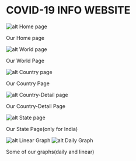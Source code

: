 # COVID-19 INFO WEBSITE

![alt Home page](https://github.com/thinking-tomorrow/Covid19/blob/master/images/home.jpg?raw=true)

Our Home page

![alt World page](https://github.com/thinking-tomorrow/Covid19/blob/master/images/world.jpg?raw=true)

Our World Page

![alt Country page](https://github.com/thinking-tomorrow/Covid19/blob/master/images/country.jpg?raw=true)

Our Country Page

![alt Country-Detail page](https://github.com/thinking-tomorrow/Covid19/blob/master/images/country-details.jpg?raw=true)

Our Country-Detail Page

![alt State page](https://github.com/thinking-tomorrow/Covid19/blob/master/images/state.jpg?raw=true)

Our State Page(only for India)

![alt Linear Graph](https://github.com/thinking-tomorrow/Covid19/blob/master/images/bar_graph.jpg?raw=true)
![alt Daily Graph](https://github.com/thinking-tomorrow/Covid19/blob/master/images/linear_graph.jpg?raw=true)

Some of our graphs(daily and linear)
